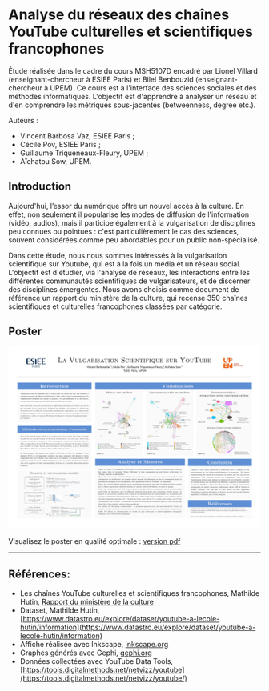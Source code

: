 # Analyse du réseaux des chaînes YouTube culturelles et scientifiques francophones

Étude réalisée dans le cadre du cours MSH5107D encadré par Lionel Villard (enseignant-chercheur à ESIEE Paris) et Bilel Benbouzid (enseignant-chercheur à UPEM). Ce cours est à l'interface des sciences sociales et des méthodes informatiques. L'objectif est d'apprendre à analyser un réseau et d'en comprendre les métriques sous-jacentes (betweenness, degree etc.).

Auteurs :

- Vincent Barbosa Vaz, ESIEE Paris ;
- Cécile Pov, ESIEE Paris ;
- Guillaume Triqueneaux-Fleury, UPEM ;
- Aïchatou Sow, UPEM.

## Introduction

Aujourd'hui, l’essor du numérique offre un nouvel accès à la culture. En effet, non seulement il popularise les modes de diffusion de l'information (vidéo, audios), mais il participe également à la vulgarisation de disciplines peu connues ou pointues : c'est particulièrement le cas des sciences, souvent considérées comme peu abordables pour un public non-spécialisé.


Dans cette étude, nous nous sommes intéressés à la vulgarisation scientifique sur Youtube, qui est à la fois un média et un réseau social. L'objectif est d'étudier, via l'analyse de réseaux, les interactions entre les différentes communautés scientifiques de vulgarisateurs, et de discerner des disciplines émergentes. Nous avons choisis comme document de référence un rapport du ministère de la culture, qui recense 350 chaînes scientifiques et culturelles francophones classées par catégorie.

## Poster

![Poster du projet](MSH5107D_vulgarisation_scientifique.jpg)

Visualisez le poster en qualité optimale : [version pdf](MSH5107D_vulgarisation_scientifique.pdf)

---

## Références:

* Les chaînes YouTube culturelles et scientifiques francophones, Mathilde Hutin, [Rapport du ministère de la culture](https://www.culture.gouv.fr/Sites-thematiques/Langue-francaise-et-langues-de-France/Ressources/Ressources-pedagogiques-et-sensibilisation/350-ressources-culturelles-et-scientifiques-francophones-en-video)
* Dataset, Mathilde Hutin, [https://www.datastro.eu/explore/dataset/youtube-a-lecole-hutin/information](https://www.datastro.eu/explore/dataset/youtube-a-lecole-hutin/information)
* Affiche réalisée avec Inkscape, [inkscape.org](https://inkscape.org)
* Graphes générés avec Gephi, [gephi.org](https://gephi.org)
* Données collectées avec YouTube Data Tools, [https://tools.digitalmethods.net/netvizz/youtube](https://tools.digitalmethods.net/netvizz/youtube/)
